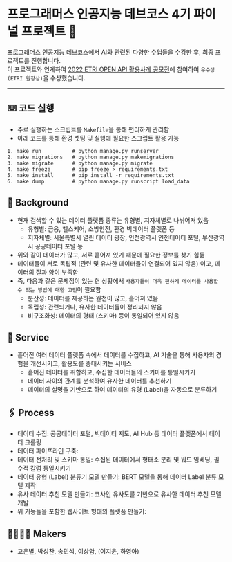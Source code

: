 # 프로그래머스 인공지능 데브코스 4기 파이널 프로젝트 📌

[프로그래머스 인공지능 데브코스](https://school.programmers.co.kr/learn/courses/16276/16276-5%EA%B8%B0-k-digital-training-%ED%94%84%EB%A1%9C%EA%B7%B8%EB%9E%98%EB%A8%B8%EC%8A%A4-%EC%9D%B8%EA%B3%B5%EC%A7%80%EB%8A%A5-%EB%8D%B0%EB%B8%8C-%EC%BD%94%EC%8A%A4)에서 AI와 관련된 다양한 수업들을 수강한 후, 최종 프로젝트를 진행합니다. <br/>
이 프로젝트와 연계하여 [2022 ETRI OPEN API 활용사례 공모전](https://aiopen.etri.re.kr/viewNotice?id=106)에 참여하여 `우수상 (ETRI 원장상)`을 수상했습니다.

---

## ⌨️  코드 실행
- 주로 실행하는 스크립트를 `Makefile`을 통해 편리하게 관리함
- 아래 코드를 통해 환경 셋팅 및 실행에 필요한 스크립트 활용 가능

```
1. make run          # python manage.py runserver
2. make migrations   # python manage.py makemigrations
3. make migrate      # python manage.py migrate
4. make freeze       # pip freeze > requirements.txt
5. make install      # pip install -r requirements.txt
6. make dump         # python manage.py runscript load_data
```

## 🧭  Background
- 현재 검색할 수 있는 데이터 플랫폼 종류는 유형별, 지자체별로 나뉘어져 있음
  - 유형별: 금융, 헬스케어, 소방안전, 환경 빅데이터 플랫폼 등
  - 지자체별: 서울특별시 열린 데이터 광장, 인천광역시 인천데이터 포털, 부산광역시 공공데이터 포털 등
- 위와 같이 데이터가 많고, 서로 흩어져 있기 때문에 필요한 정보를 찾기 힘듦
- 데이터들이 서로 독립적 (관련 및 유사한 데이터들이 연결되어 있지 않음) 이고, 데이터의 질과 양이 부족함
- 즉, 다음과 같은 문제점이 있는 현 상황에서 `사용자들이 더욱 편하게 데이터를 사용할 수 있는 방법에 대한 고민`이 필요함
  - 분산성: 데이터를 제공하는 원천이 많고, 흩어져 있음
  - 독립성: 관련되거나, 유사한 데이터들이 정리되지 않음
  - 비구조화성: 데이터의 형태 (스키마) 등이 통일되어 있지 않음
  
## 🎁  Service
- 흩어진 여러 데이터 플랫폼 속에서 데이터를 수집하고, AI 기술을 통해 사용자의 경험을 개선시키고, 활용도를 증대시키는 서비스
  - 흩어진 데이터를 취합하고, 수집한 데이터들의 스키마를 통일시키기
  - 데이터 사이의 관계를 분석하여 유사한 데이터를 추천하기
  - 데이터의 설명을 기반으로 하여 데이터의 유형 (Label)을 자동으로 분류하기
  
## 🖇  Process
- 데이터 수집: 공공데이터 포털, 빅데이터 지도, AI Hub 등 데이터 플랫폼에서 데이터 크롤링
- 데이터 파이프라인 구축:
- 데이터 전처리 및 스키마 통일: 수집된 데이터에서 형태소 분리 및 워드 임베딩, 필수적 칼럼 통일시키기
- 데이터 유형 (Label) 분류기 모델 만들기: BERT 모델을 통해 데이터 Label 분류 모델 제작
- 유사 데이터 추천 모델 만들기: 코사인 유사도를 기반으로 유사한 데이터 추천 모델 개발
- 위 기능들을 포함한 웹사이트 형태의 플랫폼 만들기: 

## 👨‍👩‍👧‍👦  Makers
- 고은별, 박성찬, 송민석, 이상암, (이지윤, 하영아)

